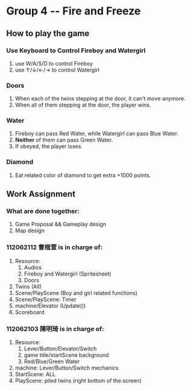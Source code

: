 # Group 4 -- Fire and Freeze
## How to play the game
### Use Keyboard to Control Fireboy and Watergirl
1. use W/A/S/D to control Fireboy
2. use ↑/↓/←/→ to control Watergirl
### Doors
1. When each of the twins stepping at the door, it can't move anymore.
2. When all of them stepping at the door, the player wins.
### Water
1. Fireboy can pass Red Water, while Watergirl can pass Blue Water.
2. **Neither** of them can pass Green Water.
3. If obeyed, the player loses.
### Diamond
1. Eat related color of diamond to get extra +1000 points.


## Work Assignment
### What are done together:
1. Game Proposal && Gameplay design
2. Map design

### 112062112 曹楷萱 is in charge of:

1. Resource:
    1. Audios
    2. Fireboy and Watergirl (Spritesheet)
    3. Doors
2. Twins (All)
3. Scene/PlayScene (Boy and girl related functions)
4. Scene/PlayScene: Timer
5. machine/Elevator (Update())
6. Scoreboard
   
### 112062103 陳明琦 is in charge of:
1. Resource:
   1. Lever/Button/Elevator/Switch
   2. game title/startScene background
   3. Red/Blue/Green Water
2. machine: Lever/Button/Switch mechanics
3. StartScene: ALL
4. PlayScene: piled twins (right bottom of the screen)
